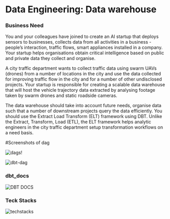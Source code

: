 # Data Engineering: Data warehouse 

### Business Need

You and your colleagues have joined to create an AI startup that deploys sensors to businesses, collects data from all activities in a business - people’s interaction, traffic flows, smart appliances installed in a company. Your startup helps organisations obtain critical intelligence based on public and private data they collect and organise.

A city traffic department wants to collect traffic data using swarm UAVs (drones) from a number of locations in the city and use the data collected for improving traffic flow in the city and for a number of other undisclosed projects. Your startup is responsible for creating a scalable data warehouse that will host the vehicle trajectory data extracted by analysing footage taken by swarm drones and static roadside cameras. 

The data warehouse should take into account future needs, organise data such that a number of downstream projects query the data efficiently. You should use the Extract Load Transform (ELT) framework using DBT.  Unlike the Extract, Transform, Load (ETL), the ELT framework helps analytic engineers in the city traffic department setup transformation workflows on a need basis. 

#Screenshots of dag


![dags](https://github.com/kebishaa/data_warehouse_dbt_airflow_postgress/assets/102953496/9e3be365-be70-4eaa-bdc1-29e6b4c2e03e)!

![dbt-dag](https://github.com/kebishaa/data_warehouse_dbt_airflow_postgress/assets/102953496/7be2647c-255e-453a-8eb8-b00d8917af31)

### dbt_docs

![DBT DOCS](https://github.com/kebishaa/data_warehouse_dbt_airflow_postgress/assets/102953496/64f80ed0-76b2-4915-87a7-f88e169290e2)


### Teck Stacks
![techstacks](https://github.com/kebishaa/data_warehouse_dbt_airflow_postgress/assets/102953496/09a7c454-1ff5-40e7-8459-03843be7326a)



